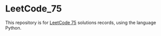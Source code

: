 # LeetCode_75

This repository is for [LeetCode 75](https://leetcode.com/studyplan/leetcode-75/) solutions records, using the language Python.